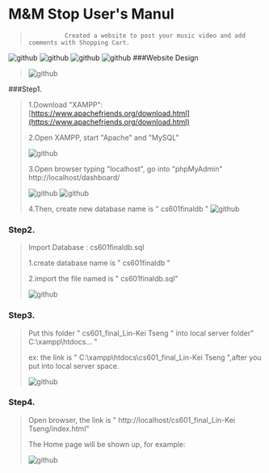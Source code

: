 M&M Stop User's Manul
=====================
>
>               Created a website to post your music video and add comments with Shopping Cart.
>
![github](https://github.com/Tedtseng/My-Music-and-Movie-Stop/blob/master/pic/00.png "00")
![github](https://github.com/Tedtseng/My-Music-and-Movie-Stop/blob/master/pic/00.1.png "00.1")
![github](https://github.com/Tedtseng/My-Music-and-Movie-Stop/blob/master/pic/00.2.png "00.2")
![github](https://github.com/Tedtseng/My-Music-and-Movie-Stop/blob/master/pic/00.3.png "00.3")
###Website Design        
>![github](https://github.com/Tedtseng/My-Music-and-Movie-Stop/blob/master/pic/07.png "07")

###Step1.<br />
>1.Download "XAMPP": [https://www.apachefriends.org/download.html](https://www.apachefriends.org/download.html)<br />
>
>2.Open XAMPP, start "Apache" and "MySQL"<br />
>
>![github](https://github.com/Tedtseng/My-Music-and-Movie-Stop/blob/master/pic/01.png "01") 
>
>3.Open browser typing "localhost", go into "phpMyAdmin"
>        http://localhost/dashboard/
>
>![github](https://github.com/Tedtseng/My-Music-and-Movie-Stop/blob/master/pic/02.png "02") 
>![github](https://github.com/Tedtseng/My-Music-and-Movie-Stop/blob/master/pic/02.1.png "02.1") 
>
>4.Then, create new database name is " cs601finaldb "
>![github](https://github.com/Tedtseng/My-Music-and-Movie-Stop/blob/master/pic/03.png "03") 
>

### Step2.<br/>
>Import Database : cs601finaldb.sql
>
> 1.create database name is " cs601finaldb "
>
> 2.import the file named is " cs601finaldb.sql"
>
>![github](https://github.com/Tedtseng/My-Music-and-Movie-Stop/blob/master/pic/04.png "04") 
>

### Step3.<br/>
>Put this folder " cs601_final_Lin-Kei Tseng " into local server folder" C:\xampp\htdocs\... "
>
>ex: the link is " C:\xampp\htdocs\cs601_final_Lin-Kei Tseng ",after you put into local server space.
>
>![github](https://github.com/Tedtseng/My-Music-and-Movie-Stop/blob/master/pic/05.png "05")
>
        
### Step4.<br/> 
>Open browser, the link is " http://localhost/cs601_final_Lin-Kei Tseng/index.html"
>
>The Home page will be shown up, for example:
>
>![github](https://github.com/Tedtseng/My-Music-and-Movie-Stop/blob/master/pic/06.png "06")
>

